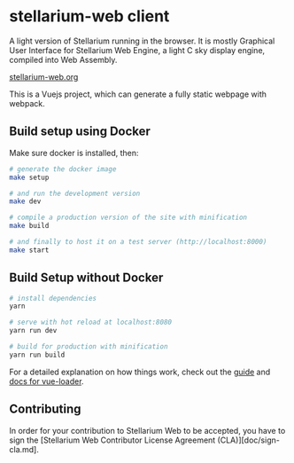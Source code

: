 # stellarium-web client

A light version of Stellarium running in the browser. It is mostly Graphical
User Interface for Stellarium Web Engine, a light C sky display engine, compiled into
Web Assembly.

[stellarium-web.org](https://stellarium-web.org)

This is a Vuejs project, which can generate a fully static webpage with webpack.

## Build setup using Docker
Make sure docker is installed, then:

``` bash
# generate the docker image
make setup

# and run the development version
make dev

# compile a production version of the site with minification
make build

# and finally to host it on a test server (http://localhost:8000)
make start
```

## Build Setup without Docker

``` bash
# install dependencies
yarn

# serve with hot reload at localhost:8080
yarn run dev

# build for production with minification
yarn run build
```

For a detailed explanation on how things work, check out the [guide](http://vuejs-templates.github.io/webpack/) and [docs for vue-loader](http://vuejs.github.io/vue-loader).

## Contributing

In order for your contribution to Stellarium Web to be accepted, you have to sign the
[Stellarium Web Contributor License Agreement (CLA)][doc/sign-cla.md].
